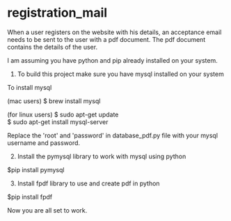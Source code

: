 # registration_mail
When a user registers on the website with his details, an acceptance email needs to be sent to the user with a pdf document. The pdf document contains the details of the user.

I am assuming you have python and pip already installed on your system.

1. To build this project make sure you have mysql installed on your system

To install mysql 

(mac users)
$ brew install mysql 

(for linux users)
$ sudo apt-get update 					
$ sudo apt-get install mysql-server

Replace the 'root' and 'password' in database_pdf.py file with your mysql username and password.

2. Install the pymysql library to work with mysql using python

$pip install pymysql

3. Install fpdf library to use and create pdf in python

$pip install fpdf

Now you are all set to work.
